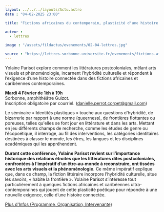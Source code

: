 ```yaml
---
layout: ../../../layouts/Actu.astro
date : "04-02-2025 23:00"

title: "Fictions africaines du contemporain, plasticité d'une histoire connectée"

auteur :
  - lettres

image : "/assets/fildactus/evenements/02-04-lettres.jpg"

source : "https://lettres.sorbonne-universite.fr/evenements/fictions-africaines-du-contemporain-plasticite-d-une-histoire-connectee"
---
```


Yolaine Parisot explore comment les littératures postcoloniales, mêlant arts visuels et phénoménologie, incarnent l’hybridité culturelle et répondent à l’exigence d’une histoire connectée dans des fictions africaines et caribéennes contemporaines.

__Mardi 4 Février de 1èh à 19h__  
Sorbonne, amphithéâtre Guizot.  
Inscription obligatoire par courriel. (danielle.perrot.corpet@gmail.com)

Le séminaire « Identités plastiques » touche aux questions d'hybridité, de bizarrerie par rapport à une norme (queerness), de frontières flottantes ou poreuses, telles qu'elles se font jour en littérature et dans les arts. Mettant en jeu différents champs de recherche, comme les études de genre ou l’écopoétique, il interroge, au fil des interventions, les catégories identitaires destinées à classer le monde, les êtres, les langues et les disciplines académiques qui les appréhendent.

__Durant cette conférence, Yolaine Parisot revient sur l’importance historique des relations étroites que les littératures dites postcoloniales, confrontées à l’impératif d’un être-au-monde à reconstruire, ont tissées avec les arts visuels et la phénoménologie.__ Ce même impératif explique que, dans ce champ, la fiction littéraire incorpore l’hybridité culturelle, situe les savoirs, « habite la frontière ».
Yolaine Parisot s’intéresse tout particulièrement à quelques fictions africaines et caribéennes ultra-contemporaines qui jouent de cette plasticité poétique pour répondre à une nouvelle exigence, celle d’une histoire connectée.

[Plus d'Infos (Programme, Organisation, Intervenante)](https://lettres.sorbonne-universite.fr/evenements/fictions-africaines-du-contemporain-plasticite-d-une-histoire-connectee)